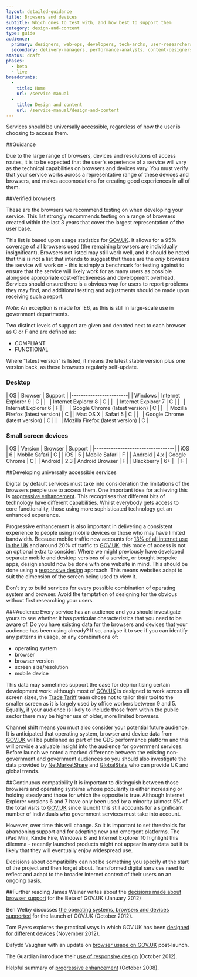 ```yaml
---
layout: detailed-guidance
title: Browsers and devices
subtitle: Which ones to test with, and how best to support them
category: design-and-content
type: guide
audience:
  primary: designers, web-ops, developers, tech-archs, user-researchers, qa, service-managers
  secondary: delivery-managers, performance-analysts, content-designers 
status: draft
phases:
  - beta
  - live
breadcrumbs:
  -
    title: Home
    url: /service-manual
  -
    title: Design and content
    url: /service-manual/design-and-content
---
```


Services should be universally accessible, regardless of how the user is choosing to access them.

##Guidance

Due to the large range of browsers, devices and resolutions of access routes, it is to be expected that the user's experience of a service will vary as the technical capabilities on browsers and devices vary. You must verify that your service works across a representative range of these devices and browsers, and makes accomodations for creating good experiences in all of them.

##Verified browsers

These are the browsers we recommend testing on when developing your service.  This list strongly recommends testing on a range of browsers created within the last 3 years that cover the largest representation of the user base.

This list is based upon usage statistics for [GOV.UK](https://www.gov.uk).  It allows for a 95% coverage of all browsers used (the remaining browsers are individually insignificant).
Browsers not listed may still work well, and it should be noted that this is not a list that intends to suggest that these are the *only* browsers the service will work on - this is simply a benchmark for testing against to ensure that the service will likely work for as many users as possible alongside appropriate cost-effectiveness and development overhead.
Services should ensure there is a obvious way for users to report problems they may find, and additional testing and adjustments should be made upon receiving such a report.

*Note*: An exception is made for IE6, as this is still in large-scale use in government departments.

Two distinct levels of support are given and denoted next to each browser as C or F and are defined as:

* COMPLIANT
* FUNCTIONAL

Where "latest version" is listed, it means the latest stable version plus one version back, as these browsers regularly self-update.

### Desktop


| OS | Browser | Support |
|------------------------|
| Windows  | Internet Explorer 9 | C |
| &nbsp;  | Internet Explorer 8 | C |
| &nbsp; | Internet Explorer 7 | C |
| &nbsp; | Internet Explorer 6 | F |
| &nbsp;  | Google Chrome (latest version) | C |
| &nbsp;  | Mozilla Firefox (latest version) | C |
| Mac OS X | Safari 5 | C |
| &nbsp; | Google Chrome (latest version) | C |
| &nbsp; | Mozilla Firefox (latest version) | C |

### Small screen devices

| OS | Version | Browser | Support |
|----------------------------------|
| iOS | 6 | Mobile Safari | C |
| iOS | 5 | Mobile Safari | F |
| Android | 4.x | Google Chrome | C |
| Android | 2.3 | Android Browser | F |
| Blackberry | 6+ | &nbsp; | F |

##Developing universally accessible services

Digital by default services must take into consideration the limitations of the browsers people use to access them. One important idea for achieving this is [progressive enhancement](http://en.wikipedia.org/wiki/Progressive_enhancement 'Progressive enhancement - Wikipedia'). This recognises that different bits of technology have different capabilities. Whilst everybody gets access to core functionality, those using more sophisticated technology get an enhanced experience.

Progressive enhancement is also important in delivering a consistent experience to people using mobile devices or those who may have limited bandwidth. Because mobile traffic now accounts for [13% of all internet use in the UK](http://gs.statcounter.com/#mobile_vs_desktop-GB-monthly-201211-201211-bar 'Mobile vs Desktop in United Kingdom on November 2012 Statcounter Global Stats') and around 20% of traffic to [GOV.UK](https://www.gov.uk), this mode of access is not an optional extra to consider. Where we might previously have developed separate mobile and desktop versions of a service, or bought bespoke apps, design should now be done with one website in mind. This should be done using a [responsive design](http://en.wikipedia.org/wiki/Responsive_design 'Responsive Web Design - Wikipedia') approach. This means websites adapt to suit the dimension of the screen being used to view it.

Don’t try to build services for every possible combination of operating system and browser. Avoid the temptation of designing for the obvious without first researching your users.

###Audience
Every service has an audience and you should investigate yours to see whether it has particular characteristics that you need to be aware of. Do you have existing data for the browsers and devices that your audience has been using already? If so, analyse it to see if you can identify any patterns in usage, or any combinations of:

* operating system
* browser
* browser version
* screen size/resolution
* mobile device

This data may sometimes support the case for deprioritising certain development work: although most of [GOV.UK](https://www.gov.uk) is designed to work across all screen sizes, the [Trade Tariff](https://www.gov.uk/trade-tariff) team chose not to tailor their tool to the smaller screen as it is largely used by office workers between 9 and 5. Equally, if your audience is likely to include those from within the public sector there may be higher use of older, more limited browsers.

Channel shift means you must also consider your potential future audience. It is anticipated that operating system, browser and device data from [GOV.UK](https://www.gov.uk) will be published as part of the GDS performance platform and this will provide a valuable insight into the audience for government services. Before launch we noted a marked difference between the existing non-government and government audiences so you should also investigate the data provided by [NetMarketShare](http://www.netmarketshare.com 'NetMarketShare') and [GlobalStats](http://gs.statcounter.com 'Statcounter GlobalStats') who can provide UK and global trends.


##Continuous compatibility
It is important to distinguish between those browsers and operating systems whose popularity is either increasing or holding steady and those for which the opposite is true. Although Internet Explorer versions 6 and 7 have only been used by a minority (almost 5% of the total visits to [GOV.UK](https://www.gov.uk) since launch) this still accounts for a significant number of individuals who government services must take into account.

However, over time this will change. So it is important to set thresholds for abandoning support and for adopting new and emergent platforms. The iPad Mini, Kindle Fire, Windows 8 and Internet Explorer 10 highlight this dilemma - recently launched products might not appear in any data but it is likely that they will eventually enjoy widespread use.

Decisions about compatibility can not be something you specify at the start of the project and then forget about. Transformed digital services need to reflect and adapt to the broader internet context of their users on an ongoing basis.

##Further reading
James Weiner writes about the [decisions made about browser support](http://digital.cabinetoffice.gov.uk/2012/01/25/support-for-browsers/ 'Support for browsers - James Weiner, GDS') for the Beta of GOV.UK (January 2012)

Ben Welby discusses [the operating systems, browsers and devices supported](http://digital.cabinetoffice.gov.uk/2012/10/11/what-devices-are-we-supporting-at-launch-and-why/ 'What devices are we supporting at launch, and why? - Ben Welby, GDS') for the launch of GOV.UK (October 2012).

Tom Byers explores the practical ways in which GOV.UK has been [designed for different devices](http://digital.cabinetoffice.gov.uk/2012/11/02/designing-for-different-devices/ 'Designing for different devices - Tom Byers, GDS') (November 2012).

Dafydd Vaughan with an update on [browser usage on GOV.UK](http://digital.cabinetoffice.gov.uk/2012/12/12/browser-usage-on-gov-uk/ 'Browser usage on GOV.UK - Dafydd Vaughan, GDS') post-launch.

The Guardian introduce their [use of responsive design](http://www.guardian.co.uk/help/developer-blog/2012/oct/18/responsive-design-guardian-introduction 'Responsive design at the Guardian: an introduction') (October 2012).

Helpful summary of [progressive enhancement](http://www.alistapart.com/articles/understandingprogressiveenhancement/ 'Understanding progressive enhancement') (October 2008).

